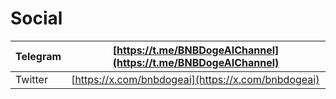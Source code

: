 # Social

| Telegram | [https://t.me/BNBDogeAIChannel](https://t.me/BNBDogeAIChannel) |
| -------- | -------------------------------------------------------------- |
| Twitter  | [https://x.com/bnbdogeai](https://x.com/bnbdogeai)             |

